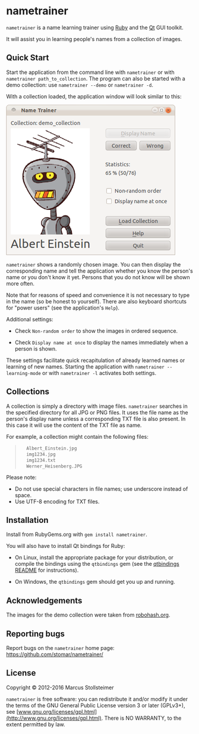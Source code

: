 nametrainer
===========

`nametrainer` is a name learning trainer using [Ruby][Ruby] and the [Qt][Qt] GUI toolkit.

It will assist you in learning people's names from a collection of images.

Quick Start
----------

Start the application from the command line with
`nametrainer` or with `nametrainer path_to_collection`.
The program can also be started with a demo collection:
use `nametrainer --demo` or `nametrainer -d`.

With a collection loaded, the application window will look similar to this:

<img src="screenshot.png" alt="Screenshot" width="455" height="403" />

`nametrainer` shows a randomly chosen image.
You can then display the corresponding name and tell the application
whether you know the person's name or you don't know it yet.
Persons that you do not know will be shown more often.

Note that for reasons of speed and convenience it is not necessary
to type in the name (so be honest to yourself).
There are also keyboard shortcuts for "power users" (see the application's `Help`).

Additional settings:

-   Check `Non-random order` to show the images in ordered sequence.

-   Check `Display name at once` to display the names immediately when
    a person is shown.

These settings facilitate quick recapitulation of already learned names
or learning of new names.
Starting the application with `nametrainer --learning-mode` or with
`nametrainer -l` activates both settings.

Collections
-----------

A collection is simply a directory with image files.
`nametrainer` searches in the specified directory for all JPG or PNG files.
It uses the file name as the person's display name unless a corresponding TXT file
is also present. In this case it will use the content of the TXT file as name.

For example, a collection might contain the following files:

>       Albert_Einstein.jpg
>       img1234.jpg
>       img1234.txt
>       Werner_Heisenberg.JPG

Please note:

-   Do not use special characters in file names; use underscore instead of space.
-   Use UTF-8 encoding for TXT files.

Installation
------------

Install from RubyGems.org with `gem install nametrainer`.

You will also have to install Qt bindings for Ruby:

-   On Linux, install the appropriate package for your distribution,
    or compile the bindings using the `qtbindings` gem
    (see the [qtbindings README](https://github.com/ryanmelt/qtbindings#readme)
    for instructions).

-   On Windows, the `qtbindings` gem should get you up and running.

Acknowledgements
----------------

The images for the demo collection were taken from [robohash.org](http://robohash.org/).

Reporting bugs
--------------

Report bugs on the `nametrainer` home page: <https://github.com/stomar/nametrainer/>

License
-------

Copyright &copy; 2012-2016 Marcus Stollsteimer

`nametrainer` is free software: you can redistribute it and/or modify
it under the terms of the GNU General Public License version 3 or later (GPLv3+),
see [www.gnu.org/licenses/gpl.html](http://www.gnu.org/licenses/gpl.html).
There is NO WARRANTY, to the extent permitted by law.


[Ruby]: http://www.ruby-lang.org/
[Qt]:   http://qt-project.org/
